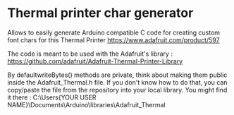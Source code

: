 Thermal printer char generator
==============================

Allows to easily generate Arduino compatible C code for creating custom font chars for this Thermal Printer https://www.adafruit.com/product/597

The code is meant to be used with the Adafruit's library :
https://github.com/adafruit/Adafruit-Thermal-Printer-Library

By defaultwriteBytes() methods are private, think about making them public inside the Adafruit_Thermal.h file.
If you don't know how to do that, you can copy/paste the file from the repository into your local library.
You might find it there :
C:\Users\{YOUR USER NAME}\Documents\Arduino\libraries\Adafruit_Thermal